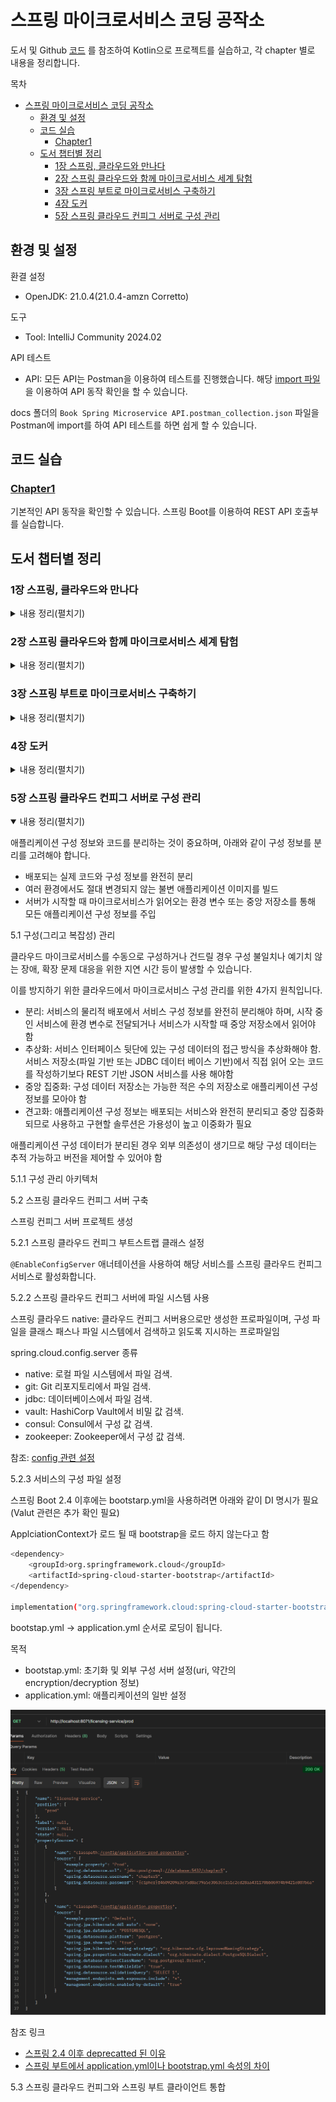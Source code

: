 # 스프링 마이크로서비스 코딩 공작소

도서 및 Github [코드](https://github.com/gilbutITbook/080283) 를 참조하여 Kotlin으로 프로젝트를 실습하고, 각 chapter 별로 내용을 정리합니다.

목차

- [스프링 마이크로서비스 코딩 공작소](#스프링-마이크로서비스-코딩-공작소)
  - [환경 및 설정](#환경-및-설정)
  - [코드 실습](#코드-실습)
    - [Chapter1](#chapter1)
  - [도서 챕터별 정리](#도서-챕터별-정리)
    - [1장 스프링, 클라우드와 만나다](#1장-스프링-클라우드와-만나다)
    - [2장 스프링 클라우드와 함께 마이크로서비스 세계 탐험](#2장-스프링-클라우드와-함께-마이크로서비스-세계-탐험)
    - [3장 스프링 부트로 마이크로서비스 구축하기](#3장-스프링-부트로-마이크로서비스-구축하기)
    - [4장 도커](#4장-도커)
    - [5장 스프링 클라우드 컨피그 서버로 구성 관리](#5장-스프링-클라우드-컨피그-서버로-구성-관리)

## 환경 및 설정

환결 설정

- OpenJDK: 21.0.4(21.0.4-amzn Corretto)

도구

- Tool: IntelliJ Community 2024.02

API 테스트

- API: 모든 API는 Postman을 이용하여 테스트를 진행했습니다.
  해당 [import 파일](./docs/api/Book%20Spring%20Microservice%20API.postman_collection.json) 을 이용하여 API 동작 확인을 할 수 있습니다.

docs 폴더의 `Book Spring Microservice API.postman_collection.json` 파일을 Postman에 import를 하여 API 테스트를 하면 쉽게 할 수 있습니다.

## 코드 실습

### [Chapter1](https://github.com/haservi/book-spring-microservice-kotlin/tree/main/chapter1)

기본적인 API 동작을 확인할 수 있습니다. 스프링 Boot를 이용하여 REST API 호출부를 실습합니다.

## 도서 챕터별 정리

### 1장 스프링, 클라우드와 만나다

<details>
<summary>내용 정리(펼치기)</summary>

1.1 마이크로서비스 아키텍처로 진화

1. 모놀리스 아키텍쳐
    - 장점
    - 모든 UI, 비즈니스 및 데이터베이스 액세스 로직이 하나로 배포
    - 관리가 쉬움
    - 구축 및 배포가 쉬움
    - 변경 가능성이 낮은 경우 모놀리스로 시작하는게 좋음
        - 단점
    - 규모가 커지면 관리가 어려움

2. 마이크로서비스 아키텍쳐
    - 장점
    - 각 구성 요소는 작은 책임 영역을 담당하고 서로 독립적 배포
    - 잘 분해하고 분리하면 대규모 코드베이스에서 발생하는 전통적인 복잡성 문제를 해결하는데 도움이 됨
        - 단점
    - 잘 분해라고 분리하기가 어려움
    - 여러 저장소로 나누어지기 때문에 개인이 관리하기 힘듬(12 저장소 관리..)
    - CCOP(Complex, Consistency, Operation overhead, Performance) 문제점

1.4 이 책의 내용

- 마이크로서비스의 정의, 모범 사례 및 마이크로서비스 기반 구축을 위한 설계 고려 사항
- 마이크로서비스 기반 애플리케이션을 구축하면 안되는 경우(중요..)
- 도커의 정의 및 마이크로서비스 기반 애플리케이션 통합 방법
- 애플리케이션 지표를 만들고 모니터링 도구로 시각화 방법
- ELK 스택으로 애플리케이션 로그 관리 방법
- 배운 내용 활용하여 배포 파이프라인 구축 방법(CI/CD?)

1.5 클라우드 및 마이크로서비스 기반 애플리케이션

실습코드 참조 [코드](https://github.com/haservi/book-spring-microservice-kotlin/tree/main/chapter1)

클라우드 컴퓨팅에서는 여러 가지 서비스 모델

IaaS (Infrastructure as a Service)

- 설명: IaaS는 인프라를 서비스로 제공하는 모델로, 사용자에게 서버, 스토리지, 네트워크 등의 가상화된 자원을 제공. 사용자는 인프라의 운영 체제, 네트워크 설정 등을 직접 관리하지만, 물리적인 하드웨어는
  클라우드 제공자가 관리
- 예시: Amazon Web Services (AWS) EC2, Microsoft Azure, Google Cloud Platform (GCP)
- 특징: 유연성과 확장성이 뛰어나며, 자원을 필요에 따라 쉽게 추가하거나 제거할 수 있음

SaaS (Software as a Service)

- 설명: SaaS는 소프트웨어를 인터넷을 통해 제공하는 서비스 모델로, 사용자는 설치나 유지보수 없이 웹 브라우저나 애플리케이션을 통해 소프트웨어를 사용할 수 있음. 애플리케이션의 모든 관리와 업데이트는 서비스
  제공자가 수행
- 예시: Google Workspace (Gmail, Google Docs), Salesforce, Microsoft 365
- 특징: 사용자가 소프트웨어를 직접 설치하거나 관리할 필요가 없고, 언제 어디서나 인터넷 연결만 있으면 접근 가능

PaaS (Platform as a Service)

- 설명: PaaS는 개발자들이 애플리케이션을 개발하고 배포할 수 있는 플랫폼을 제공. 이 플랫폼은 운영 체제, 미들웨어, 데이터베이스 관리 시스템 등을 포함하며, 개발자가 인프라 관리 없이 애플리케이션 개발에
  집중할 수 있음
- 예시: Google App Engine, Microsoft Azure App Service, Heroku
- 특징: 개발 환경을 빠르게 설정하고 관리할 수 있어 개발 시간을 단축하고, 복잡한 인프라 운영을 클라우드 제공자가 처리

CaaS (Container as a Service)

- 설명: CaaS는 컨테이너화된 애플리케이션을 배포하고 관리할 수 있는 환경을 제공. Docker와 Kubernetes와 같은 컨테이너 오케스트레이션 도구를 사용하여 애플리케이션을 쉽게 배포하고 확장할 수 있음
- 예시: Amazon ECS, Google Kubernetes Engine (GKE), Microsoft Azure Kubernetes Service (AKS)
- 특징: 컨테이너 기반 애플리케이션의 빠른 배포와 확장성이 용이하며, DevOps 환경에서 특히 유용

FaaS (Function as a Service)

- 예시: AWS Lambda, Google Cloud Functions, Azure Functions.
- 설명: FaaS는 이벤트 기반으로 특정 기능(코드)을 실행할 수 있는 서버리스 컴퓨팅 모델. 사용자는 코드를 작성하고 업로드하면, 서비스 제공자가 이를 실행하고 필요할 때만 비용이 발생. 인프라와 서버 관리를
  하지 않아도 되며, 트리거 기반으로 애플리케이션이 작동
- 특징: 서버리스 환경으로, 특정 이벤트에 반응하여 실행되며, 애플리케이션 규모가 유동적일 때 유리

DaaS (Desktop as a Service)

- 설명: DaaS는 가상 데스크탑 환경을 클라우드에서 제공하는 서비스. 사용자는 클라우드 상에서 가상 데스크탑에 접속하여 업무를 수행할 수 있으며, 데스크탑의 운영 체제 및 애플리케이션도 클라우드에서 관리
- 예시: Amazon WorkSpaces, VMware Horizon Cloud
- 특징: 물리적인 PC 없이도 언제 어디서나 데스크탑 환경에 접근할 수 있으며, 보안 관리 및 업데이트가 중앙에서 이루어짐

1.6 마이크로서비스는 코드 작성 이상을 의미한다.

견고한 서비스를 작성하려면 아래와 같이 여러 가지 주제를 고려해야 함

- 적정 규모: 서비스가 한 가지 책임 영역에 집중되도록 하려면 어떻게 해야 하는가?
- 마이크로서비스가 너무 많은 책임을 지지 않도록 적절한 마이크로서비스 크기를 유지하는 방법
- 위치 투명성: 서비스 호출에 대한 물리적 상세 정보를 관리하는 방법. 마이크로서비스 애플리케이션에서 다수의 서비스 인스턴스가 빠르게 시작하고 종료
- 회복성: 실패한 서비스를 우회하고 빠른 실패 방식을 적용하여 마이크로서비스 소비자와 애플리케이션의 전반적인 무결성을 보호하는 방법
- 반복성: 서비스의 모든 새 인스턴스가 시작할 떄 운영 환경의 다른 서비스와 동일한 구성과 코드베이스를 보장하는 방법
- 확장성: 서비스 간 직접적인 종속 관계를 최소화하고 마이크로서비스를 적절히 확장할 수 있도록 통신 방식을 구축하는 방법
- 핵심 마이크로서비스 개발, 라우팅, 클라이언트 탄력성, 보안, 로깅 및 추적, 애플리케이션 지표, 빌드 및 배포 패턴

1.7 핵심 마이크로서비스 개발 패턴

<p align="center">
  <img src="./docs/images/chapter1/image01.png" width="75%" height="75%">
</p>

- 서비스 세분성: 서비스를 서로 다른 비즈니스 문제 도메인의 책임과 중첩될 정도로 지나치게 크게 나누면 시간이 지나 유지 관리하고 변경하기 어려움
- 통신 프로토콜: 동기 프로토콜의 경우 HTTP 기반 REST가 일반적인 통신이며, 비동기 프로토콜의 경우 아파치 카프카, RabbitMQ, AMQP 등을 사용
- 인터페이스 설계: 서비스 인터페이스 설계 및 서비스를 어떻게 구조화 하는게 좋을 지(2장에서 다룰 예정)
- 서비스 구성 관리: 클라우드에 있는 서로 다른 환경 간 마이크로서비스의 구성을 호환하려면 어떻게 구성 관리 해야하는지 (5장에서 다룰 예정)
- 서비스 간 이벤트 처리: 서비스간 의존성을 최소화하고 애플리케이션의 탄력성을 높이고자 이벤틀르 사용하여 서비스를 분리하는 방법은 어떻게 하는지(10장에서 다룰 예정(스프링 클라우드 스트림))

1.8 마이크로서비스 라우팅 패턴

마이크로서비스 라우팅 패턴은 마이크로서비스를 사용하려는 클라이언트 애플리케이션이 서비스 위치를 발견하고 서비스로 라우팅하는 방법에 관한 방법

- 서비스 디스커버리: 6장에서 자세히 다룰 예정이며, 서비스 디스커버리는 클라이언트 대응 서비스가 아니라 내부 서비스임을 기억하는게 좋음
- 서비스 라우팅: API 게이트웨이를 사용하면 모든 서비스에 대한 단일 진입점을 제공하여 마이크로서비스 애플리케이션의 여러 서비스와 서비스 인스턴스에 대해 일관된 보안 정책과 라우팅 규칙을 적용할 수 있음(8장에서
  자세히 다룰 예정)

1.9 마이크로서비스 클라이언트 회복성

서비스 문제 발생 시 연쇄적으로 서비스 소비자까지 전파되는 것을 막는 것이 중요합니다. 이와 관련된 4가지의 클라이언트 회복성 패턴

- 클라이언트 부하 분산: 여러 인스턴스에 대한 호출이 정상 인스턴스에 분산되도록 서비스 인스턴스 위치를 캐싱하는 방법
- 회로 차단기 패턴: 문제가 있는 서비스 호출하지 않는 방법
- 폴백 패턴: 마이크로서비스 호출 실패 시 다른 서비스 클라이언트가 작업을 수행하도록 플러그인 메커니즘을 제공하는 방법
- 벌크헤드 패턴: 한 서비스의 오작동 호출이 애플리케이션의 다른 곳에 나쁜 영향을 미치지 않도록 호출을 격리하는 방법

1.10 마이크로서비스 보안 패턴

적절한 자격 증명을 가진 승인된 요청만 서비스를 호출할 수 있도록 할 수 있는 3가지의 보안 패턴 방법

- 인증: 서비스를 호출하는 서비스 클라이언트가 누구인지 확인하는 방법
- 인가(권한 부여): 서비스 클라이언트가 수행하려는 행동에 대한 수행 자격 여부를 확인하는 방법
- 자격 증명 관리와 전파: OAuth2와 JWT 같은 토큰 기반의 보안 표준 사용 방법

1.11 마이크로서비스 로깅과 추적 패턴

마이크로서비스 아키텍처의 단점은 간단한 동작 하나에 수많은 마이크로서비스 호출이 발생하여 문제를 디버깅하고 추적 및 모니터링하기가 매우 어려움  
이를 해결하기 위해 분산 추적을 달성하는 세 가지 핵심 로깅 및 추적 패턴

- 로그 상관관계: 한 트랜잭션에 대해 여러 서비스에서 생서된 모든 로그를 함께 연결하는 상관관계 ID(correlation ID)를 구현하는 방법
- 로그 수집: 마이크로서비스가 출력한 모든 로그를 수집하여 확인하는 방법
- 마이크로서비스 추적: 트랜잭션과 관련된 모든 서비스 간 클라이언트 트랜잭션 흐름을 시각화하고 성능 특성을 살펴보는 방법

1.12 애플리케이션 지표 패턴

애플리케이션 지표 패턴은 애플리케이션이 지표를 모니터링 하는 방법과 애플리케이션의 가능한 실패 원인을 경고하는 방법

해당 패턴은 서비스의 잠재적인 성능 문제를 방지하고자 지표 서비스가 비즈니스와 연관된 데이터를 수집, 저장, 질의하는 방법을 보여줌

- 지표: 애플리케이션 상태에 대해 중요한 정보를 생성하고 이 정보의 지표를 노출하는 방법
- 지표 서비스: 애플리케이션 지표를 저장하고 질의하는 곳
- 지표 시각화 제품군: 애플리케이션과 인프라스트럭처에 대해 비즈니스와 연관된 시계열 데이터를 시각화

<p align="center">
  <img src="./docs/images/chapter1/image02.png" width="75%" height="75%">
</p>

**지표 모니터링은 마이크로서비스 아키텍처에 필수적**이며, 마이크로서비스의 높은 분산성으로 인해 모놀리식 구조보다 더 높은 경향이 있음(복잡하고 어렵다?)

1.13 마이크로서비스 빌드/배포 패턴

마이크로서비스 아키텍처의 핵심 부분 중 하나는 한 마이크로서비스의 각 인스턴스가 모두 동일해야 함

서버가 배포된 후 서버의 변경 사항으로 발생되는 구성 불일치는 애플리케이션의 안정성을 해칠 수 있어 발생을 막아야 함

빌드 및 배포 파이프라인을 구축하는 방법

- 빌드 및 배포 파이프라인: 조직의 모든 환경에서 원 버튼 클릭 빌드와 배포를 중시하는 반복적인 빌드 및 배포 프로세스를 구축하는 방법
- 코드형 인프라스트럭처: 소스 제어로 실행되고 관리되는 서비스 프로비저닝 처리 방법
- 불변 서버: 마이크로서비스 이미지가 생성되고 배포된 후 절대 변경되지 않도록 하는 방법
- 피닉스 서버: 개별 컨테이너를 실행하는 서버가 정기적으로 분해되어 불변 이미지로 재생성되도록 하는 방법

![image](./docs/images/chapter1/image03.png)

</details>

### 2장 스프링 클라우드와 함께 마이크로서비스 세계 탐험

<details>
<summary>내용 정리(펼치기)</summary>

2.1 스프링 클라우드란?

스프링 클라우드(Spring Cloud)는 마이크로서비스 아키텍처(Microservices Architecture)를 쉽게 구현하고 관리할 수 있도록 돕는 스프링 프레임워크의 확장 모듈

마이크로서비스는 애플리케이션을 여러 독립적인 서비스로 분리하는 방식인데, 이 방식에서는 각각의 서비스가 개별적으로 배포되고 유지보수

스프링 클라우드는 이러한 분산 시스템에서 공통적으로 발생하는 문제들을 해결하는 다양한 도구와 라이브러리를 제공

주요 기능

- 서비스 디스커버리: 분산된 여러 서비스들이 서로를 찾고 통신할 수 있도록 도와주며, Eureka 같은 서비스가 대표적
- 분산형 구성 관리: 여러 서비스에서 공통으로 사용하는 설정 값을 중앙에서 관리하고 배포할 수 있으며, Spring Cloud Config를 통해 이를 구현할 수 있음
- 로드 밸런싱: 서비스 간 요청을 분산시키는 로드 밸런싱 기능을 제공 하며, Ribbon이나 Spring Cloud LoadBalancer 같은 도구가 사용
- API Gateway: 모든 마이크로서비스를 하나의 진입점(API Gateway)에서 관리하고, 각 서비스에 대한 라우팅 및 보안 정책을 정의할 수 있으며, Zuul이나 Spring Cloud Gateway가
  이를 처리
- 분산 추적: 서비스 간의 호출 및 상태를 추적 및 스프링 클라우드 슬루스(Spring Cloud Sleuth)를 통해 분산된 로깅과 트레이싱을 제공하며, ELK 스택 등 로깅 집계 기술 도구와 집킨 등 추적
  도구와 결합될 때 더 효용성이 있음
- 서킷 브레이커: 마이크로서비스 간의 의존성 문제가 발생할 때, 시스템 전체가 중단되는 것을 방지하는 서킷 브레이커 패턴을 지원하며, 이를 통해 문제가 있는 서비스에 대한 호출을 빠르게 중단하고, 시스템의 안정성을
  유지할 수 있습니다. Hystrix와 같은 도구가 사용

주요 컴포넌트

- Spring Cloud Netflix: 넷플릭스가 만든 마이크로서비스 도구 모음을 포함하며, Eureka, Hystrix, Ribbon 등의 도구들이 포함
- Spring Cloud Gateway: 경량화된 API 게이트웨이 역할을 하며, 요청 라우팅, 보안, 필터링 등의 기능을 제공
- Spring Cloud Config: 중앙화된 설정 관리 시스템을 제공

장점

- 확장성: 애플리케이션을 독립적인 서비스로 나누어 개발, 배포 및 확장이 용이
- 유연성: 다양한 클라우드 서비스나 인프라와 쉽게 연동 가능
- 관찰 가능성(Observability): 분산된 서비스들을 추적하고 모니터링하기 위한 다양한 툴을 제공해 서비스 상태를 쉽게 파악할 수 있음

2.2 스프링 클라우드 예제 소개

실제로 예제 실습은 하지 않지만, @EnableEurekaClient 애너테이션에 대한 기능을 설명함

@EnableEurekaClient는 Spring Cloud Netflix 프로젝트의 어노테이션 중 하나로, Spring Boot 애플리케이션을 Eureka 클라이언트로 등록하기 위해 사용

이를 통해 애플리케이션이 Eureka 서버에 자신의 정보를 등록하고, 다른 서비스들이 Eureka 서버를 통해 이 애플리케이션을 찾을 수 있음

주요 기능

- 서비스 등록: @EnableEurekaClient는 애플리케이션이 시작될 때 자동으로 Eureka 서버에 자신을 등록하며, 이렇게 등록된 애플리케이션은 다른 마이크로서비스들이 해당 애플리케이션의 위치(IP, 포트
  등)를 찾을 수 있도록 Eureka 서버에 정보가 저장
- 서비스 디스커버리: Eureka 클라이언트는 다른 마이크로서비스들의 정보를 조회할 수 있으며, 이를 통해 서로 위치를 몰라도 네트워크 상에서 서비스 간의 통신이 가능
- 부하 분산: 여러 인스턴스가 같은 서비스를 제공할 때, Eureka 클라이언트는 부하를 분산하여 처리할 수 있습니다. Eureka 서버에서 여러 인스턴스 중 하나를 선택하여 호출

2.3 클라우드 네이티브 마이크로서비스 구축 방법

클라우드 네이티브: 클라우드 네이티브 애플리케이션은 클라우드 컴퓨팅 아키텍처의 모든 이점과 서비스를 활용할 수 있도록 특별히 설계됨

클라우드 네이티브 개발을 위한 네 가지 원칙

- 데브옵스는 개발과 운영의 약어로 개발자와 IT 운영 간 커뮤니케이션과 협업, 통합에 중점을 둔 소프트웨어 개발 방법론을 의미
- 마이크로서비스는 작고, 느근하게 결합된 분산 서비스
- 지속적 전달(CD(continuous delivery))은 소프트웨어 개발 관행
- 컨테이너는 가상 머신 이미지에 마이크로서비스를 배포하는 자연스러운 확장

12-Factor 애플리케이션은 현대 클라우드 네이티브 애플리케이션을 설계할 때 따를 수 있는 12가지의 모범 사례를 정의한 방법론입니다.

특히 확장성, 유지보수성, 이식성을 높이기 위해 만들어졌으며, 특히 마이크로서비스나 클라우드 환경에서 많이 사용됩니다.

12-Factor 애플리케이션의 모범 사례 정보

1. 코드베이스 (Codebase)
   여러 배포를 포함한 하나의 코드베이스: 모든 애플리케이션은 하나의 코드베이스에 의존하고, 그 코드베이스는 여러 환경(예: 개발, 테스트, 프로덕션)에서 배포될 수 있으며, 여러 애플리케이션이 동일한 코드를
   공유하거나, 단일 코드베이스에서 다수의 앱이 나오는 상황은 피해야 함

2. 종속성 관리 (Dependencies)
   명시적 선언과 격리: 외부 라이브러리나 패키지 등 모든 종속성은 package manager 등을 통해 명시적으로 선언해야 하며, 시스템에 의존하지 않고 애플리케이션 자체에 포함되도록 격리

3. 설정 (Config)
   설정과 코드의 분리: 애플리케이션의 설정 값(예: 데이터베이스 URL, API 키 등)은 코드와 분리되어 환경 변수로 관리되어야 하며, 배포 환경에 맞춰 쉽게 변경될 수 있어야 함

4. 백엔드 서비스 (Backing Services)
   백엔드 서비스는 외부 리소스로 취급: 데이터베이스, 메시지 큐, 캐시 서버 등은 외부 서비스로 간주하며, 쉽게 교체 가능해야 하며, 설정을 통해 서비스 위치를 정의하고, 내부에 종속되지 않게 설계 필요

5. 빌드, 릴리스, 실행 (Build, Release, Run)
   빌드, 릴리스, 실행을 분리: 애플리케이션의 빌드, 릴리스, 실행 과정을 각각 분리 빌드는 소스 코드를 컴파일하고 패키징하며, 릴리스는 빌드된 파일을 설정과 함께 결합하여 실행할 수 있는 단위로 만들어야 함

6. 프로세스 (Processes)
   무상태 프로세스로 설계: 애플리케이션은 무상태(stateless)로 설계되어야 하며, 모든 상태는 데이터베이스나 외부 저장소에 저장해야 하며, 프로세스는 언제든지 시작되고 중단될 수 있어야 됨

7. 포트 바인딩 (Port Binding)
   포트를 바인딩해 서비스 제공: 애플리케이션은 웹 서버와 같은 외부 도구 없이 자체적으로 포트를 통해 서비스를 제공해야 하며, 애플리케이션 자체가 웹 서버 역할을 하도록 설계

8. 동시성 (Concurrency)
   프로세스 모델을 통한 확장: 애플리케이션은 여러 프로세스로 수평 확장이 가능해야 하며, 프로세스는 독립적으로 실행되어야 함

9. 폐기 가능성 (Disposability)
   빠르게 시작하고, 안전하게 종료: 애플리케이션의 프로세스는 빠르게 시작하고, 신속하고 안전하게 종료될 수 있어야 하며, 갑작스러운 종료도 대비해야 하며, 이는 시스템의 유연성을 높입니다.

10. 개발/프로덕션 일치 (Dev/Prod Parity)
    개발, 테스트, 프로덕션 환경을 최대한 유사하게 유지: 개발 환경과 프로덕션 환경의 차이를 최소화하여 배포 전후의 문제를 방지해야 하며, 이를 통해 개발 시 발견하지 못한 문제를 프로덕션에서 발견하는 일을
    줄일 수 있음

11. 로그 (Logs)
    이벤트 스트림으로 취급: 애플리케이션의 로그는 파일에 저장하지 않고 표준 출력으로 처리되며, 로그 처리는 외부 도구에 위임(ex: ELK)해야함

12. 관리 프로세스 (Admin Processes)
    관리 및 유지보수 작업을 일회성 프로세스로 실행: 데이터베이스 마이그레이션이나 배치 작업 같은 관리 작업은 일회성 프로세스로 실행되며, 애플리케이션의 주 프로세스와 분리된 독립적인 환경에서 실행

2.4 적절한 예제 도입

기본적으로 @springBootApplication은 아래와 같이 순서로 해당 프로젝트의 애노테이션 정보를 찾습니다.

![image](./docs/images/chapter2/image01.png)

아래와 같이 `ClassPathScanningCandidateComponentProvider.Java`는 내부 로직에서 아래 함수에서 @Repository, @Service, @Controller를 찾아서
추가됩니다.

![image](./docs/images/chapter2/image02.png)

</details>

### 3장 스프링 부트로 마이크로서비스 구축하기

<details>
<summary>내용 정리(펼치기)</summary>

3.1 아키텍트 이야기: 마이크로서비스 아키텍처 설계

1. 비즈니스 문제 분해: 복잡한 문제는 관리 가능한 덩어리로 쪼개는 것이 좋음(마이크로서서비스 아케턱처도 이와 유사함)

2. 서비스 세분화 확정:애플리케이션에 필요한 마이크로서비스를 정의하는 과정

   ![image](./docs/images/chapter3/image01.png)

   서비스 세분화를 할 때 올바르게 세분화 수준을 정의 하는 개념들

    - 마이크로서비스는 광범위하게 시작하고 더 작은 서비스로 리팩터링하는 것이 좋다
    - 서비스 간 교류하는 방식에 중점을 둔다
    - 문제 도메인에 이해가 깊어지면서 서비스 책임도 계속 변한다

   나쁜 마이크로서비스의 징후

    - 너무 큰 마이크로서비스 징후
        - 책임이 너무 많은 서비스
        - 다수 테이블에 걸쳐 데이터를 관리하는 서비스
            - 각각의 마이크로서비스는 3~5개 이하의 테이블을 소유하는 것이 적당(저자 의견)
        - 테스트가 너무 많은 서비스
    - 너무 작은 마이크로서비스 징후
        - 마이크로서비스가 지나치게 상호 의존적
        - 마이크로서비스가 단순한 CRUD 서비스 집합이 된 경우
        - 문제 도메인의 한 부분에 속한 마이크로서비스가 늘어난 경우

3. 서비스 인터페이스 설계

   마이크로서비스로 비즈니스 로직을 구축할 때 서비스의 인터페이스는 직관적이어야 하며, 일반적으로 아래와 같은 서비스 인터페이스 설계 지침을 사용할 수 있습니다.

    - REST 철학 수용
    - URI를 사용하여 의도를 전달
    - 요청과 응답에 JSON을 사용
    - HTTP 상태 코드로 결과를 전달

3.2 마이크로서비스를 사용하지 말아야 할 때

마이크로서비스를 사용하면 안되는 경우는 아래와 같습니다.

1. 분산 시스템 구축의 복잡성

    - 모놀로식에 비해 복잡성이 높으며, 높은 운영 성숙도가 필요
    - 자동화와 운영 작업(모니터링, 확장 등)에 투자하기 어려운 경우

2. 서버 또는 컨테이너 스프롤

    - 마이크로서비스의 가장 일반적인 배포 모델은 컨테이너당 하나의 마이크로서비스 인스턴스를 배포
    - 스프롤은 활용도가 낮은 여러 서버가 실제 작업량보다 더 많은 공간과 리소를 차지하는 현상

3. 애플리케이션 타입

    - 소규모 애플리케이션이나 적은 사용자 기반의 애플리케이션과 맞지 않음

4. 데이터 트랜잭션과 일관성

    - 서비스와 서비스 소비자의 데이터 사용 패턴을 충분히 생각해야 함
    - 여러 데이터 소스를 걸쳐 복잡한 데이터를 집계하고 반환하는 경우 마이크로서비스의 특성상 어려움이 발생함
    - 성능 문제도 해결이 어려울 수 있음

3.3 개발자 이야기: 스프링 부트와 자바

3.3.1 마이크로서비스 출입구 만들기: 스프링 부트 컨트롤러

- 모든 예제는 REST 형식이며, 아래와 같이 모든 서비스에 특징이 있음
    - HTTP/HTTPS를 서비스에 대한 호출 프로토콜로 사용
    - 서비스 동작은 표준 HTTP 동사에 매핑(POST, GET, PUT, DELETE)
    - 서비스 출력 데이터의 직렬화 형식으로 JSON을 사용
    - 서비스 호출 상태를 전달하는데 HTTP 상태 코드 사용

- 스프링에서 직렬화 및 역직렬화
    - implementation 'org.springframework.boot:spring-boot-starter-web' 위의 의존성을 추가하면 Jackson 라이브러리를 함께 가져옴
    - Jackson 라이브러리 안에 있는 ObjectMapper를 사용해 자바 객체를 JSON으로 직렬화, 혹은 JSON을 자바 객체로 역직렬화
    - 그렇기에 Request나 Response 클래스에서 @JsonIgnore @JsonCreator 애노테이션으로 요청과 응답을 디테일하게 제어가능
- ResponseEntity 반환 객체에는 상태 코드, 헤더, 바디를 포함한 HTTP 응답을 나타낼 수 있음

- 엔드포인트 이름이 중요함
    - 서비스가표현하는 리소스에 명확(/api/v1/licenses)
    - URL을 사용해서 리소스 간 관계를 설정하라(GET /api/v1/organizations/{organizationId}/licenses)
    - URL 버전 체계를 일찍 세워라(/api/v1/licenses, /api/v2/licenses)

3.3.2 라이선싱 서비스에 국제화 추가하기

- 국제화는 애플리케이션을 다른 언어에 적응할 수 있도록 하는 필수 요구 사항
- messageSource.setUseCodeAsDefaultMessage(true)
    - 메시지를 찾을 수 없는 경우 Exception을 던지지않고 해당 key를 찾을 수 없다고 메시지 반환
- messageSource.setBasenames("messages")
    - /src/main/resources 에서 messages로 시작하는 언어를 찾아서 매핑해줌
- Accept-Language 헤더에서 언어를 수신 받아서 표현할 수 있음
    - 프런트엔드 애플리케이션이 로케일을 처리하는 경우, 컨트롤러 메서드에서 로케일을 매개변수로 입력받는 것이 가장 좋은 옵션
    - 백엔드에서 로케일을 관리한다면 디폴트 로케일을 사용할 수 있음

3.3.3 관령 링크를 표시하는 스프링 HATEOAS 구현

HATEOAS는 REST의 핵심 개념 중 하나로, API 응답에 하이퍼링크를 포함하여 클라이언트가 어떤 추가 작업을 할 수 있는지 동적으로 알려주는 방식

![image](./docs/images/chapter3/image02.png)

- HATEOAS 의존성을 추가하면 모델 클래스에 확장자로 RepresentaionModel<>을 추가할 수 있음
- 컨트롤러에서 해당 모델 클래스 linkTo() 메서드를 이용해 각 루트 매핑을 얻을 수 있음
- methodOn() 메서드는 대상 메서드에 더미 호출을 수행하여 메서드 매핑을 할 수 있음

3.4 데브옵스 이야기: 혹독한 런타임 구축

4가지 원칙을 갖고 마이크로서비스 개발을 시작 필요

- 마이크로서비스는 일체형
    - 하나의 소프트웨어 산출물로 시작 및 종료할 수 있는 서비스의 여러 인스턴스를 독립적으로 배포할 수 있어야 함
- 마이크로서비스는 구성 가능 해야 함
    - 필요한 구성 정보를 한곳에서 읽어 오거나 환경 변수로 전달받아야 함
- 마이크로서비스 인스턴스는 클라이언트에 투명해야 함
    - 클라이언트는 서비스의 정확한 위치를 알고 있어서는 안 된다
    - 인스턴스의 물리적 위치를 몰라도 인스턴스 위치를 찾을 수 있도록 마이크로서비스 클라이언트는 서비스 디스커버리 에이전트와 통신 해야 함
- 마이크로서비스는 자기 상태(health)를 전달해야 함
    - 마이크로서비스 인스턴스는 고장 날 수 있으며 디스커버리 에이전트는 고장난 인스턴스를 우회해서 라우팅해야 함

디스커버리 에이전트(Discovery Agent) 란

마이크로서비스 아키텍처에서 개별 서비스들이 서로를 찾고, 통신할 수 있게 도와주는 중요한 컴포넌트

주요 역할

- 서비스 등록
    - 새로운 마이크로서비스 인스턴스가 실행되면, 디스커버리 에이전트는 이를 서비스 디스커버리 시스템에 등록
    - 일반적으로 이 정보는 IP 주소와 포트 등 서비스에 대한 메타 데이터를 포함
- 서비스 조회
    - 다른 서비스들이 서로 통신하기 위해 디스커버리 에이전트를 통해 원하는 서비스의 위치(IP 및 포트)를 찾음
    - 서비스들은 고정된 위치 정보 없이도 동적으로 서로 연결할 수 있습
- 건강 상태 모니터링
    - 디스커버리 에이전트는 서비스의 상태를 모니터링하여 문제가 발생했을 때 서비스 레지스트리에서 제거하거나 재등록하는 작업을 수행

마이크로서비스를 빌드한 환경에 배포할 때마다 발생하는 표준 수명 주기의 4가지 원칙

- 서비스 조립
    - 동일한 서비스 코드와 런타임이 정확히 동일한 방식으로 배포되도록 반복성과 일관성을 보장하면서 서비스를 패키징하고 배포하는 방법
- 서비스 부트스트래핑
    - 사람의 개입 없이 모든 환경에서 빠르게 시작하고 배포할 수 있도록 런타임 코드에서 애플리케이션 코드와 환경별 구성 코드를 분리하는 방법
- 서비스 등록 및 디스커버리
    - 새로운 마이크로서비스 인스턴스가 배포될 때 애플리케이션 클라이언트가 새 서비스 인스턴스를 발견할 수 있는 방법
- 서비스 모니터링
    - 데브옵스 관점에서 마이크로서비스 인스턴스를 모니터링 해야하며 장애 발생 시 서비스 인스턴스를 우회해서 라우팅하고 종료되는 확인

![image](./docs/images/chapter3/image03.png)

3.4.1 서비스 조립: 마이크로서비스의 패키징과 배포

마이크로서비스는 각각 독립된 애플리케이션으로 패키징하고 배포됩니다.

- 패키징: 각 마이크로서비스는 독립적인 단위로 패키징됩니다. 예를 들어, Spring Boot에서는 JAR 파일이나 Docker 이미지로 패키징
- 배포: 각 서비스는 독립적으로 배포되며, 클라우드 환경 또는 컨테이너 오케스트레이션 툴(예: Kubernetes)에서 관리됨 이를 통해 특정 서비스만 개별적으로 업데이트하거나 확장할 수 있음

3.4.2 서비스 부트스트래핑: 마이크로서비스의 구성 관리

마이크로서비스는 각 서비스가 시작될 때 필요한 구성 정보를 받아와야 합니다.

- 구성 관리: Spring Cloud Config와 같은 도구를 사용하여 중앙화된 구성 서버에서 각 마이크로서비스의 설정 파일을 관리
- 환경별(개발, 테스트, 운영)로 설정을 일관되게 유지하면서도 변경 시 빠르게 반영할 수 있음
- 부트스트래핑: 서비스가 시작할 때 필요한 구성(환경변수, 데이터베이스 연결 정보 등)을 중앙 서버에서 가져와 적용하는 과정

3.4.3 서비스 등록과 디스커버리: 클라이언트가 마이크로서비스와 통신하는 방법

마이크로서비스는 동적으로 추가되거나 제거될 수 있으므로, 다른 서비스 또는 클라이언트가 이를 인식하고 통신할 수 있어야 합니다.

- 서비스 등록: 마이크로서비스가 시작될 때 Eureka 같은 서비스 디스커버리 서버에 자신을 등록
- 서비스 디스커버리: 클라이언트나 다른 서비스가 특정 마이크로서비스의 위치(IP/포트)를 찾을 때 디스커버리 서버에서 정보를 받아와 통신. 동적으로 서비스 위치를 찾을 수 있음

3.4.4 마이크로서비스 상태 전달

각 마이크로서비스는 자신의 상태(예: 헬스 체크, 성능 메트릭)를 모니터링하거나 공유해야 합니다.

- 상태 전달: 마이크로서비스는 Actuator 같은 도구를 사용하여 현재 상태(건강 상태, 자원 사용량)를 노출하고, 모니터링 시스템이 이를 확인
- 헬스 체크: 디스커버리 서버는 정기적으로 각 서비스의 상태를 체크하여 비정상적인 서비스를 등록 목록에서 제거하거나 경고를 보냄

Actuator 라이브러리 적용 후 API 호출 예시

![image](./docs/images/chapter3/image04.png)

3.5 모든 관점 통합하기

클라우드의 마이크로서비스를 성공적으로 하기 위해서는 아키텍트, 개발자, 데브옵스 엔지니어의 관점을 모아 통합 필요

- 아키텍트
    - 비즈니스 문제의 자연스러운 윤곽을 찾는 데 집중
    - 크게 나눈 마이크로서비스에서 시작하여 작은 서비스로 리팩터링하는 것이 낫다는 것을 기억
- 소프트웨어 엔지니어(개발자)
    - 서비스 안의 각 계층마다 책임이 분리된 계층화된 서비스를 구축하는 데 집중
    - 코드에서 프레임워크를 만들려는 유혹을 피하고 완전히 독립적인 마이크로서비스를 지향
- 데브옵스 엔지니어
    - 서비스의 수명 주기를 조기에 수립
    - 데브옵스 관점에서 서비스 빌드와 배포를 자동화하는 방법뿐 아니라 서비스 상태를 모니터링하고 문제가 발생할 때 대응하는 방법에도 주목
    - 서비스를 운영하는 것은 비즈니스 로직을 작성하는 것보다 더 많은 작업과 고려가 필요

</details>

### 4장 도커

<details>
<summary>내용 정리(펼치기)</summary>

- 도커 컨테이너를 사용하면 소프트웨어 개발을 한 플랫폼에서 다른 플랫폼으로 빠르고 유용한 방법으로 이전하고 실행할 수 있음
- 컨테이너를 마이크로서비스에 속도와 이식성, 확장성 같은 이점을 제공

4.1 컨테이너 또는 가상 머신?

마이크로서비스와 함께 컨테이너를 사용한다면 아래와 같은 이점을 얻을 수 있음

- 컨테이너는 어디에서나 실행할 수 있어 개발 및 구현이 용이하고 이식성을 높여줌
- 컨테이너는 다른 애플리케이션과 완전히 격리된 예측 가능한 환경을 생성해 주는 기능을 제공
- 컨테이너는 VM보다 더 빠르게 시작하고 중지할 수 있어 클라우드 네이티브가 가능
- 컨테이너는 확장 가능하고 자원 활용을 최적화하는 데 능동적으로 스케줄링 관리할 수 있음
    - 컨테이너 내부에서 실행되는 애플리케이션의 성능과 유지 보수성을 높임
- 최소 서버로 가능한 많은 애플리케이션을 실행할 수 있음

4.2 도커란?

- VM 등 다른 하드웨어 자원을 몰라도 물리 머신의 자원을 여러 컨테이너와 공유할 수 있음
- 컨테이너는 애플리케이션이 실행하는 데 필요한 모든 것을 제공하는 논리적 패키징 메커니즘을 의미

도커 엔진의 구성 요소

- 도커 데몬: 컨테이너의 실행과 관리 역할을 담당하는 백그라운드 서비스
- 도커 클라이언트: 명령어를 사용해 Docker 데몬과 상호작용하는 인터페이스
- 도커 이미지: 컨테이너를 실행하기 위한 불변의 템플릿
- 도커 컨테이너: 이미지의 실행 인스턴스, 애플리케이션을 독립된 환경에서 실행
- 도커 레지스트리: 이미지를 저장하고 공유하는 중앙 저장소
- 도커 네트워크: 컨테이너 간의 통신을 가능하게 하는 가상 네트워크 환경
- 도커 볼륨: 데이터를 영구적으로 저장하기 위한 메커니즘

4.3 Dockerfiles

Dockerfile은 도커 클라이언트가 이미지를 생성하고 준비하기 위해 호출하는 데 필요한 지시어와 명령어들이 포함된 단순한 테스트 파일

Dockerfile의 주요 명령어

- FROM: 베이스 이미지 설정
    - Docker 이미지의 기본 이미지를 지정(예: FROM ubuntu:20.04)
- RUN: 명령 실행
    - 컨테이너 내부에서 명령어를 실행하고 그 결과를 이미지에 반영(예: RUN apt-get update && apt-get install -y curl)
- CMD: 컨테이너 실행 시 기본으로 실행할 명령어 지정
    - 컨테이너가 실행될 때 실행할 기본 명령을 정의하며, CMD는 단일 명령만 설정(예: CMD ["npm", "start"])
- ENTRYPOINT: 컨테이너 실행 시 실행할 명령어 설정
    - 컨테이너가 실행될 때 항상 실행될 명령어를 정의하며, CMD와 달리 고정 명령을 설정하는 데 사용되며, 추가 인자를 전달할 수 있음(예:
      ENTRYPOINT ["java", "-jar", "-Dspring.profiles.active=prod", "/java.jar])
- COPY: 파일 복사
    - 로컬 파일을 Docker 이미지로 복사(예: COPY ./app /usr/src/app)
- WORKDIR: 작업 디렉토리 설정
    - 명령어 실행 시 기본 작업 디렉토리를 설정(예: WORKDIR /usr/src/app)
- ENV: 환경 변수 설정
    - Docker 컨테이너 내부에서 사용할 환경 변수를 정의(예: ENV APP_ENV production)
- EXPOSE: 포트 노출
    - 컨테이너가 사용하는 포트를 외부에 노출(예: EXPOSE 8080)
- VOLUME: 볼륨 마운트
    - 컨테이너 외부와 공유할 디렉토리를 정의(예: VOLUME ["/src"])

4.4 도커 컴포즈

도커 컴포즈는 서비스 설계와 구축이 용이한 스크립트를 작성하여 도커를 더 쉽게 사용할 수 있으며, 도커 컴포즈를 사용하면 여러 컨테이너를 하나의 서비스로 실행하거나 다른 컨테이너를 동시에 생성할 수 있습니다.

도커 컴포즈 지시어

- version: Docker Compose 파일의 버전을 정의
- services: 여러 컨테이너(서비스)를 정의하는 섹션
- image: 특정 이미지를 사용하여 컨테이너를 실행하도록 지정
- port: 시작한 도커 컨테이너가 외부에 노출할 포트 번호를 지정 8080(외부):80(내부)
- environment: 시작하는 도커 이미지에 환경 변수를 전달
- networks: 컨테이너들이 소속될 네트워크를 정의(기본 bridge)

도커 컴포즈 명령어

- docker-compose up: docker-compose.yml 파일을 기반으로 모든 서비스 빌드 및 시작
- docker-compose ps : 시스템에 배포한 모든 컨테이너 목록 출력
- docker-compose down: 실행 중인 모든 서비스를 중지하고, 관련된 네트워크 및 볼륨 삭제
- docker-compose stop: 실행 중인 모든 서비스를 중지
- docker-compose build: 중지된 서비스 시작
- docker-compose logs <service_id>: 최신 배포 로그 또는 특정 서비스 로그 출력

4.5 마이크로서비스와 도커 통합하기

예제를 이용하여 Docker, 스프링부트 빌드팩, docker-compose 학습합니다.

4.5.1 도커 이미지 만들기

기본 Dockerfile: 단일 단계로 이미지를 빌드합니다. 즉, 애플리케이션의 빌드와 실행을 하나의 Docker 이미지를 통해 처리됩니다.

장점

- 구현이 간단: 한 번에 빌드하고 실행하기 때문에 복잡한 설정이 필요하지 않음
- 쉽고 직관적: Dockerfile 작성이 간편

단점

- 이미지 크기 큼: 빌드 도구, 라이브러리, 소스코드 등 모든 것을 포함하여 최종 이미지가 커질 수 있음
- 불필요한 파일 포함: 소스 코드나 빌드 도구 등 실행에 필요 없는 파일도 최종 이미지에 포함될 수 있음

멀티스테이지 빌드 Dockerfile: 멀티스테이지 빌드는 여러 단계를 거쳐 이미지를 빌드합니다. 빌드 단계와 최종 실행 단계를 분리하여 최종 이미지에는 실행에 필요한 파일들만 포함시킵니다.

장점

- 이미지 크기 작음: 빌드에 사용된 도구(예: Gradle, 소스코드)는 최종 이미지에 포함되지 않으므로 이미지 크기를 줄일 수 있음
- 보안 향상: 불필요한 파일이나 도구가 포함되지 않아 보안 위험 감소
- 효율적: 실행에 필요한 것만 포함하므로 더 가볍고 배포가 빠름

단점

- 구현 복잡성: 여러 단계를 작성해야 하므로 Dockerfile이 조금 더 복잡해질 수 있음
- 빌드 시간이 더 길어질 수 있음: 모든 단계를 명확히 정의해야 하므로, 빌드 과정이 다소 길어질 수 있음

4.5.2 스프링 부트로 도커 이미지 생성하기

스프링부트 내부에서 이미지를 생성할 수 있게 합니다. 도커가 활성화 된 상태에서 스프링 부트 v2.3 이상인 경우 생성가능합니다.

빌드팩은 애플리케이션 및 프레임워크 의존성을 제공하는 도구로, 소스 코드를 실행 가능한 애플리케이션 이미지로 변환할 수 있습니다.

![image](./docs/images/chapter4/image01.png)

4.5.3 도커 컴포즈로 서비스 실행하기

실습 예제를 이용해 docker-compose.yml의 여러 서비스를 동시에 제어할 수 있습니다.

![image](./docs/images/chapter4/image02.png)

도커 실행 관련 명령어(컨테이너, 이미지, 볼륨, 네트워크, 시스템 관리)

- docker run 이미지이름: 컨테이너 생성 및 실행
- docker ps: 실행 중인 컨테이너 목록 보기
- docker stop 컨테이너ID: 컨테이너 중지
- docker start 컨테이너ID: 중지된 컨테이너 시작
- docker rm 컨테이너ID: 컨테이너 삭제
- docker exec 컨테이너ID: 컨테이너에서 명령 실행
- docker pull 이미지이름: 이미지 다운로드
- docker build -t 이미지이름 .: 이미지 빌드
- docker images: 이미지 목록 보기
- docker rmi 이미지ID: 이미지 삭제
- docker volume create 볼륨이름: 볼륨 생성
- docker volume ls: 볼륨 목록 보기
- docker volume rm 볼륨이름: 볼륨 삭제
- docker network create 네트워크이름: 네트워크 생성
- docker network ls: 네트워크 목록 보기
- docker network rm 네트워크이름: 네트워크 삭제
- docker logs: 컨테이너 로그 보기
- docker stats: 컨테이너 리소스 사용량 보기
- docker system prune: 불필요한 데이터 정리

도커 명령어 옵션

- -d: 백그라운드에서 컨테이너 실행. 컨테이너가 백그라운드에서 실행되며, 콘솔을 점유하지 않음(예: docker run -d myimage)
- -p: 포트 매핑. 호스트의 포트를 컨테이너 내부 포트와 연결(예: docker run -p 8080:80 myimage)
- --rm: 컨테이너 종료 시 삭제. 컨테이너가 종료되면 자동으로 삭제(예: docker run --rm myimage)
- --name: 컨테이너 이름 설정. 실행되는 컨테이너에 특정 이름을 지정(예: docker run --name mycontainer myimage)
- -v: 볼륨 마운트. 호스트의 디렉토리나 파일을 컨테이너 내부에 마운트(예: docker run -v /host/path:/container/path myimage)
- --env or -e: 환경 변수 설정. 컨테이너 실행 시 환경 변수를 설정(예: docker run -e "ENV_VAR=value" myimage)
- --network: 네트워크 설정. 컨테이너를 특정 네트워크에 연결(예: docker run --network my_network myimage)
- --entrypoint: 기본 실행 명령을 변경. 컨테이너 시작 시 기본적으로 실행되는 명령을 재정의(예: docker run --entrypoint /bin/bash myimage)
- -it: 인터랙티브 모드 및 TTY 사용. 컨테이너의 쉘로 진입하여 직접 명령을 실행(예: docker run -it myimage /bin/bash)
- --cpu: CPU 리소스 제한. 컨테이너가 사용할 수 있는 CPU 리소스를 제한(예: docker run --cpu-shares=512 myimage)
- --memory or -m: 메모리 사용량 제한. 컨테이너가 사용할 수 있는 최대 메모리 용량을 설정(예: docker run -m 512m myimage)
- --restart: 재시작 정책 설정. 컨테이너가 종료되었을 때 다시 시작할지 설정합니다.(예: docker run --restart always myimage)

</details>

### 5장 스프링 클라우드 컨피그 서버로 구성 관리

<details open>
<summary>내용 정리(펼치기)</summary>

애플리케이션 구성 정보와 코드를 분리하는 것이 중요하며, 아래와 같이 구성 정보를 분리를 고려해야 합니다.

- 배포되는 실제 코드와 구성 정보를 완전히 분리
- 여러 환경에서도 절대 변경되지 않는 불변 애플리케이션 이미지를 빌드
- 서버가 시작할 때 마이크로서비스가 읽어오는 환경 변수 또는 중앙 저장소를 통해 모든 애플리케이션 구성 정보를 주입

5.1 구성(그리고 복잡성) 관리

클라우드 마이크로서비스를 수동으로 구성하거나 건드릴 경우 구성 불일치나 예기치 않는 장애, 확장 문제 대응을 위한 지연 시간 등이 발생할 수 있습니다.

이를 방지하기 위한 클라우드에서 마이크로서비스 구성 관리를 위한 4가지 원칙입니다.

- 분리: 서비스의 물리적 배포에서 서비스 구성 정보를 완전히 분리해야 하며, 시작 중인 서비스에 환경 변수로 전달되거나 서비스가 시작할 때 중앙 저장소에서 읽어야 함
- 추상화: 서비스 인터페이스 뒷단에 있는 구성 데이터의 접근 방식을 추상화해야 함. 서비스 저장소(파일 기반 또는 JDBC 데이터 베이스 기반)에서 직접 읽어 오는 코드를 작성하기보다 REST 기반 JSON
  서비스를 사용 해야함
- 중앙 집중화: 구성 데이터 저장소는 가능한 적은 수의 저장소로 애플리케이션 구성 정보를 모아야 함
- 견고화: 애플리케이션 구성 정보는 배포되는 서비스와 완전히 분리되고 중앙 집중화되므로 사용하고 구현할 솔루션은 가용성이 높고 이중화가 필요

애플리케이션 구성 데이터가 분리된 경우 외부 의존성이 생기므로 해당 구성 데이터는 추적 가능하고 버전을 제어할 수 있어야 함

5.1.1 구성 관리 아키텍처

5.2 스프링 클라우드 컨피그 서버 구축

스프링 컨피그 서버 프로젝트 생성

5.2.1 스프링 클라우드 컨피그 부트스트랩 클래스 설정

`@EnableConfigServer` 애너테이션을 사용하여 해당 서비스를 스프링 클라우드 컨피그 서비스로 활성화합니다.

5.2.2 스프링 클라우드 컨피그 서버에 파일 시스템 사용

스프링 클라우드 native: 클라우드 컨피그 서버용으로만 생성한 프로파일이며, 구성 파일을 클래스 패스나 파일 시스템에서 검색하고 읽도록 지시하는 프로파일임

spring.cloud.config.server 종류

- native: 로컬 파일 시스템에서 파일 검색.
- git: Git 리포지토리에서 파일 검색.
- jdbc: 데이터베이스에서 파일 검색.
- vault: HashiCorp Vault에서 비밀 값 검색.
- consul: Consul에서 구성 값 검색.
- zookeeper: Zookeeper에서 구성 값 검색.

참조: [config 관련 설정](https://docs.spring.io/spring-cloud-config/docs/current/reference/html/)

5.2.3 서비스의 구성 파일 설정

스프링 Boot 2.4 이후에는 bootstarp.yml을 사용하려면 아래와 같이 DI 명시가 필요(Valut 관련은 추가 확인 필요)

ApplciationContext가 로드 될 때 bootstrap을 로드 하지 않는다고 함

``` bash
<dependency>
    <groupId>org.springframework.cloud</groupId>
    <artifactId>spring-cloud-starter-bootstrap</artifactId>
</dependency>

implementation("org.springframework.cloud:spring-cloud-starter-bootstrap")
```

bootstap.yml -> application.yml 순서로 로딩이 됩니다.

목적

- bootstap.yml: 초기화 및 외부 구성 서버 설정(uri, 약간의 encryption/decryption 정보)
- application.yml: 애플리케이션의 일반 설정

![image](./docs/images/chapter5/image01.png)

참조 링크

- [스프링 2.4 이후 deprecatted 된 이유](https://stackoverflow.com/questions/64994034/bootstrap-yml-configuration-not-processed-anymore-with-spring-cloud-2020-0)
- [스프링 부트에서 application.yml이나 bootstrap.yml 속성의 차이](https://stackoverflow.com/questions/32997352/what-is-the-difference-between-putting-a-property-on-application-yml-or-bootstra)

5.3 스프링 클라우드 컨피그와 스프링 부트 클라이언트 통합


</details>
